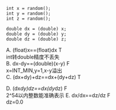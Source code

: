 ```
int x = random();
int y = random();
int z = random();

double dx = (double) x;
double dy = (double) y;
double dz = (double) z;
```
A. (float)x==(float)dx T  
int转double精度不丢失  
B. dx-dy==(double)(x-y) F  
x=INT_MIN,y=1,x-y溢出  
C. (dx+dy)+dz==dx+(dy+dz) T  

D. (dx*dy)*dz==dx*(dy*dz) F  
2^54以内整数能准确表示
E. dx/dx==dz/dz F  
dz=0.0